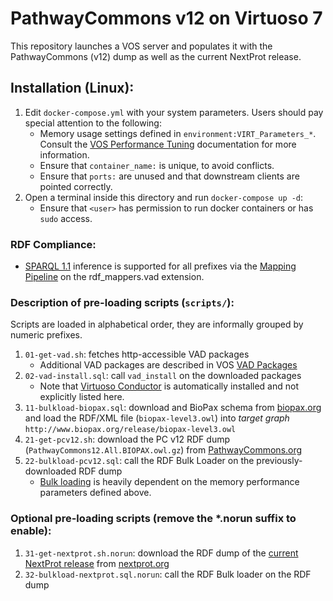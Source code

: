 # PathwayCommons v12 on Virtuoso 7

This repository launches a VOS server and populates it with the PathwayCommons (v12) dump as well as the current NextProt release.  

## Installation (Linux):
1. Edit `docker-compose.yml` with your system parameters.  Users should pay special attention to the following:
    * Memory usage settings defined in `environment:VIRT_Parameters_*`.  Consult the [VOS Performance Tuning](https://vos.openlinksw.com/owiki/wiki/VOS/VirtRDFPerformanceTuning) documentation for more information. 
    * Ensure that `container_name:` is unique, to avoid conflicts.
    * Ensure that `ports:` are unused and that downstream clients are pointed correctly.
2. Open a terminal inside this directory and run `docker-compose up -d`:
    * Ensure that `<user>` has permission to run docker containers or has `sudo` access.

### RDF Compliance:
* [SPARQL 1.1](https://www.w3.org/TR/sparql11-query/) inference is supported for all prefixes via the [Mapping Pipeline](https://docs.openlinksw.com/virtuoso/virtuosospongerworkpr/) on the rdf_mappers.vad extension.

### Description of pre-loading scripts (`scripts/`):
Scripts are loaded in alphabetical order, they are informally grouped by numeric prefixes.  
1. `01-get-vad.sh`: fetches http-accessible VAD packages
    * Additional VAD packages are described in VOS [VAD Packages](https://vos.openlinksw.com/owiki/wiki/VOS/VOSDownload#VAD%20Packages)
2. `02-vad-install.sql`: call `vad_install` on the downloaded packages
    * Note that [Virtuoso Conductor](http://demo.openlinksw.com/conductor/) is automatically installed and not explicitly listed here.
3. `11-bulkload-biopax.sql`: download and BioPax schema from [biopax.org](http://www.biopax.org/release) and load the RDF/XML file (`biopax-level3.owl`) into *target graph* `http://www.biopax.org/release/biopax-level3.owl`
4. `21-get-pcv12.sh`: download the PC v12 RDF dump (`PathwayCommons12.All.BIOPAX.owl.gz`) from [PathwayCommons.org](https://www.pathwaycommons.org/)
5. `22-bulkload-pcv12.sql`: call the RDF Bulk Loader on the previously-downloaded RDF dump
    * [Bulk loading](https://vos.openlinksw.com/owiki/wiki/VOS/VirtBulkRDFLoader) is heavily dependent on the memory performance parameters defined above.

### Optional pre-loading scripts (remove the *.norun suffix to enable):
1. `31-get-nextprot.sh.norun`: download the RDF dump of the [current NextProt release](https://download.nextprot.org/pub/current_release/rdf/ttl/) from [nextprot.org](https://download.nextprot.org)
2. `32-bulkload-nextprot.sql.norun`: call the RDF Bulk loader on the RDF dump
